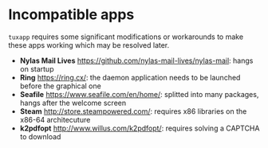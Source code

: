 # Incompatible apps

`tuxapp` requires some significant modifications or workarounds to make these apps working which may be resolved later.

- **Nylas Mail Lives** https://github.com/nylas-mail-lives/nylas-mail: hangs on startup
- **Ring** https://ring.cx/: the daemon application needs to be launched before the graphical one
- **Seafile** https://www.seafile.com/en/home/: splitted into many packages, hangs after the welcome screen
- **Steam** http://store.steampowered.com/: requires x86 libraries on the x86-64 architecuture
- **k2pdfopt** http://www.willus.com/k2pdfopt/: requires solving a CAPTCHA to download
